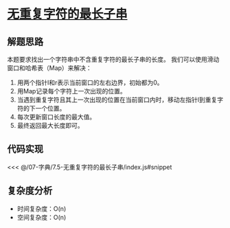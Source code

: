 # [无重复字符的最长子串](https://leetcode.cn/problems/longest-substring-without-repeating-characters/description/)

## 解题思路

  本题要求找出一个字符串中不含重复字符的最长子串的长度。
  我们可以使用滑动窗口和哈希表（Map）来解决：

  1. 用两个指针l和r表示当前窗口的左右边界，初始都为0。
  2. 用Map记录每个字符上一次出现的位置。
  3. 当遇到重复字符且其上一次出现的位置在当前窗口内时，移动左指针l到重复字符的下一个位置。
  4. 每次更新窗口长度的最大值。
  5. 最终返回最大长度即可。

## 代码实现

<<< @/07-字典/7.5-无重复字符的最长子串/index.js#snippet

## 复杂度分析

- 时间复杂度：O(n)
- 空间复杂度：O(n)
